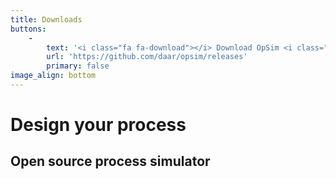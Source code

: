```yaml
---
title: Downloads
buttons:
    -
        text: '<i class="fa fa-download"></i> Download OpSim <i class="fa fa-apple"></i><i class="fa fa-windows"></i><i class="fa fa-linux"></i>'
        url: 'https://github.com/daar/opsim/releases'
        primary: false
image_align: bottom
---
```


# Design your process
## Open source process simulator
